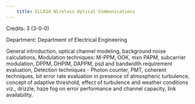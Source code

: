 ```yaml
---
    title: ELL814 Wireless Optical Communications
---
```

Credits: 3 (3-0-0)

Department: Department of Electrical Engineering

General introduction, optical channel modeling, background noise calculations, Modulation techniques: M-PPM, OOK, mxn PAPM, subcarrier modulation, DPPM, DHPIM, DAPPM, psd and bandwidth requirement evaluation, Detection techniques - Photon counter, PMT, coherent techniques, bit error rate evaluation in presence of atmospheric turbulence, concept of adaptive threshold, effect of turbulence and weather conditions viz., drizzle, haze fog on error performance and channel capacity, link availability.
